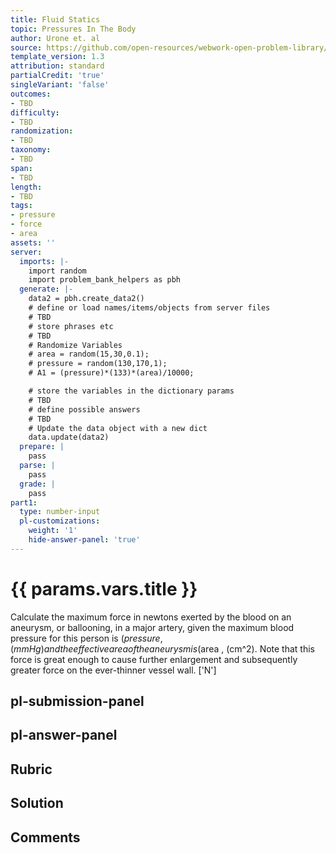 ```yaml
---
title: Fluid Statics
topic: Pressures In The Body
author: Urone et. al
source: https://github.com/open-resources/webwork-open-problem-library/tree/master/Contrib/BrockPhysics/College_Physics_Urone/11.Fluid_Statics/NU_U17-11-09-009.pg
template_version: 1.3
attribution: standard
partialCredit: 'true'
singleVariant: 'false'
outcomes:
- TBD
difficulty:
- TBD
randomization:
- TBD
taxonomy:
- TBD
span:
- TBD
length:
- TBD
tags:
- pressure
- force
- area
assets: ''
server:
  imports: |-
    import random
    import problem_bank_helpers as pbh
  generate: |-
    data2 = pbh.create_data2()
    # define or load names/items/objects from server files
    # TBD
    # store phrases etc
    # TBD
    # Randomize Variables
    # area = random(15,30,0.1);
    # pressure = random(130,170,1);
    # A1 = (pressure)*(133)*(area)/10000;

    # store the variables in the dictionary params
    # TBD
    # define possible answers
    # TBD
    # Update the data object with a new dict
    data.update(data2)
  prepare: |
    pass
  parse: |
    pass
  grade: |
    pass
part1:
  type: number-input
  pl-customizations:
    weight: '1'
    hide-answer-panel: 'true'
---
```


# {{ params.vars.title }} 


Calculate the maximum force in newtons exerted by the blood on an aneurysm, or ballooning, in a major artery, given the maximum blood pressure for this person is ($pressure , (mm Hg) and the effective area of the aneurysm is ($area , (cm^2). Note that this force is great enough to cause further enlargement and subsequently greater force on the ever-thinner vessel wall.
['N']

## pl-submission-panel 


## pl-answer-panel 


## Rubric 


## Solution 


## Comments 


